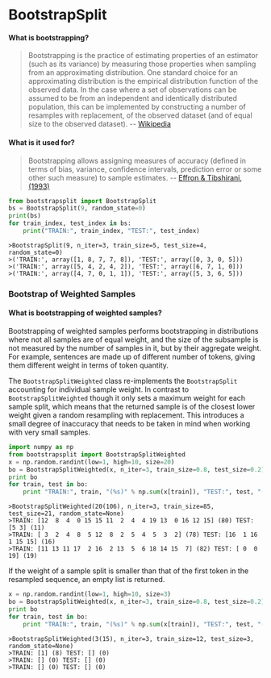 # BootstrapSplit

#### What is bootstrapping?
> Bootstrapping is the practice of estimating properties of an estimator (such as its variance) by measuring those properties when sampling from an approximating distribution. One standard choice for an approximating distribution is the empirical distribution function of the observed data. In the case where a set of observations can be assumed to be from an independent and identically distributed population, this can be implemented by constructing a number of resamples with replacement, of the observed dataset (and of equal size to the observed dataset). -- [Wikipedia](http://en.wikipedia.org/wiki/Bootstrapping_%28statistics%29 "Bootstrapping (Statistics)")

#### What is it used for?
> Bootstrapping allows assigning measures of accuracy (defined in terms of bias, variance, confidence intervals, prediction error or some other such measure) to sample estimates. -- [Effron & Tibshirani, (1993)](https://books.google.co.uk/books/about/An_Introduction_to_the_Bootstrap.html?id=gLlpIUxRntoC&hl=en "An Introduction to the Bootstrap")


```python
from bootstrapsplit import BootstrapSplit
bs = BootstrapSplit(9, random_state=0)
print(bs)
for train_index, test_index in bs:
    print("TRAIN:", train_index, "TEST:", test_index)
```
    >BootstrapSplit(9, n_iter=3, train_size=5, test_size=4, random_state=0)
    >('TRAIN:', array([1, 8, 7, 7, 8]), 'TEST:', array([0, 3, 0, 5]))
    >('TRAIN:', array([5, 4, 2, 4, 2]), 'TEST:', array([6, 7, 1, 0]))
    >('TRAIN:', array([4, 7, 0, 1, 1]), 'TEST:', array([5, 3, 6, 5]))


### Bootstrap of Weighted Samples

#### What is bootstrapping of weighted samples?

Bootstrapping of weighted samples performs bootstrapping in distributions where not all samples are of equal weight, and the size of the subsample is not measured by the number of samples in it, but by their aggregate weight. For example, sentences are made up of different number of tokens, giving them different weight in terms of token quantity.

The `BootstrapSplitWeighted` class re-implements the `BootstrapSplit` accounting for individual sample weight. In contrast to `BootstrapSplitWeighted` though it only sets a maximum weight for each sample split, which means that the returned sample is of the closest lower weight given a random resampling with replacement. This introduces a small degree of inaccuracy that needs to be taken in mind when working with very small samples.

```python
import numpy as np
from bootstrapsplit import BootstrapSplitWeighted
x = np.random.randint(low=1, high=10, size=20)
bo = BootstrapSplitWeighted(x, n_iter=3, train_size=0.8, test_size=0.2)
print bo
for train, test in bo:
    print "TRAIN:", train, "(%s)" % np.sum(x[train]), "TEST:", test, "(%s)" % np.sum(x[test])
```

    >BootstrapSplitWeighted(20(106), n_iter=3, train_size=85, test_size=21, random_state=None)
    >TRAIN: [12  8  4  0 15 15 11  2  4  4 19 13  0 16 12 15] (80) TEST: [5 3] (11)
    >TRAIN: [ 3  2  4  8  5 12  8  2  5  4  5  3  2] (78) TEST: [16  1 16  1 15 15] (16)
    >TRAIN: [11 13 11 17  2 16  2 13  5  6 18 14 15  7] (82) TEST: [ 0  0 19] (19)

If the weight of a sample split is smaller than that of the first token in the resampled sequence, an empty list is returned.

```python
x = np.random.randint(low=1, high=10, size=3)
bo = BootstrapSplitWeighted(x, n_iter=3, train_size=0.8, test_size=0.2)
print bo
for train, test in bo:
    print "TRAIN:", train, "(%s)" % np.sum(x[train]), "TEST:", test, "(%s)" % np.sum(x[test])
```

    >BootstrapSplitWeighted(3(15), n_iter=3, train_size=12, test_size=3, random_state=None)
    >TRAIN: [1] (8) TEST: [] (0)
    >TRAIN: [] (0) TEST: [] (0)
    >TRAIN: [] (0) TEST: [] (0)


